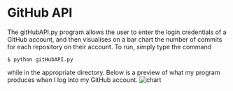 # GitHub API
The gitHubAPI.py program allows the user to enter the login credentials of a GitHub account, 
and then visualises on a bar chart the number of commits for each repository on their account.
To run, simply type the command
```
$ python gitHubAPI.py
```
while in the appropriate directory.
Below is a preview of what my program produces when I log into my GitHub account.
![chart](https://user-images.githubusercontent.com/37372207/49313389-0135fd80-f4df-11e8-80ee-691b3aa52cd9.JPG)

​
